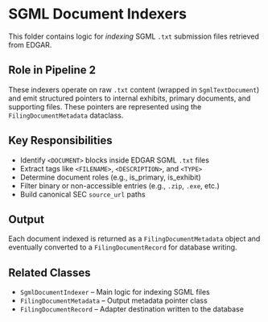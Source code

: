 # SGML Document Indexers

This folder contains logic for *indexing* SGML `.txt` submission files retrieved from EDGAR.

## Role in Pipeline 2

These indexers operate on raw `.txt` content (wrapped in `SgmlTextDocument`) and emit structured pointers to internal exhibits, primary documents, and supporting files. These pointers are represented using the `FilingDocumentMetadata` dataclass.

## Key Responsibilities

- Identify `<DOCUMENT>` blocks inside EDGAR SGML `.txt` files
- Extract tags like `<FILENAME>`, `<DESCRIPTION>`, and `<TYPE>`
- Determine document roles (e.g., is_primary, is_exhibit)
- Filter binary or non-accessible entries (e.g., `.zip`, `.exe`, etc.)
- Build canonical SEC `source_url` paths

## Output

Each document indexed is returned as a `FilingDocumentMetadata` object and eventually converted to a `FilingDocumentRecord` for database writing.

## Related Classes

- `SgmlDocumentIndexer` – Main logic for indexing SGML files
- `FilingDocumentMetadata` – Output metadata pointer class
- `FilingDocumentRecord` – Adapter destination written to the database
